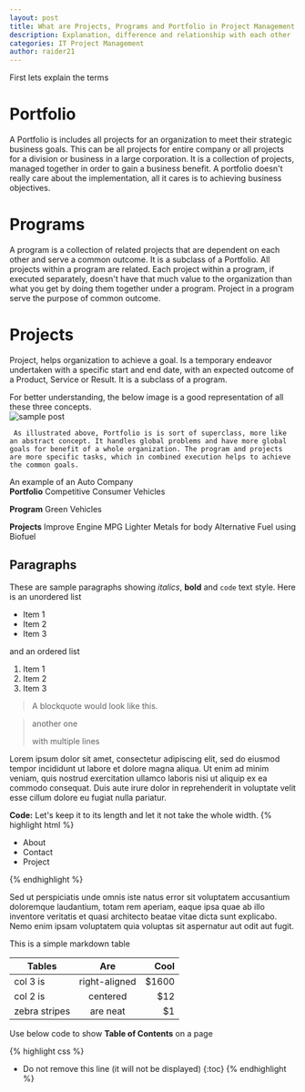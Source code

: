 ```yaml
---
layout: post
title: What are Projects, Programs and Portfolio in Project Management
description: Explanation, difference and relationship with each other 
categories: IT Project Management
author: raider21
---  
```


First lets explain the terms  
# Portfolio  
A Portfolio is includes all projects for an organization to meet their strategic business goals. This can be all projects for entire company or all projects for a division or business in a large corporation. It is a collection of projects, managed together in order to gain a business benefit. A portfolio doesn't really care about the implementation, all it cares is to achieving business objectives.   
# Programs  
A program is a collection of related projects that are dependent on each other and serve a common outcome. It is a subclass of a Portfolio. All projects within a program are related. Each project within a program, if executed separately, doesn't have that much value to the organization than what you get by doing them together under a program. Project in a program serve the purpose of common outcome.  
# Projects  
Project, helps organization to achieve a goal. Is a temporary endeavor undertaken with a specific start and end date, with an expected outcome of a Product, Service or Result. It is a subclass of a program.  
  
  For better understanding, the below image is a good representation of all these three concepts.  
  ![sample post]({{site.baseurl}}/images/struct.jpg)  
     
     As illustrated above, Portfolio is is sort of superclass, more like an abstract concept. It handles global problems and have more global goals for benefit of a whole organization. The program and projects are more specific tasks, which in combined execution helps to achieve the common goals.  
An example of an Auto Company  
**Portfolio**
Competitive Consumer Vehicles

**Program**
Green Vehicles

**Projects**
Improve Engine MPG
Lighter Metals for body
Alternative Fuel using Biofuel





## Paragraphs

These are sample paragraphs showing *italics*, **bold** and ``code`` text style. Here is an unordered  list 

* Item 1
* Item 2
* Item 3

and an ordered list

1. Item 1
2. Item 2
3. Item 3

>A blockquote would look like this.

> another one 
>
> with multiple lines




Lorem ipsum dolor sit amet, consectetur adipiscing elit, sed do eiusmod tempor incididunt ut labore et dolore magna aliqua. Ut enim ad minim veniam, quis nostrud exercitation ullamco laboris nisi ut aliquip ex ea commodo consequat. Duis aute irure dolor in reprehenderit in voluptate velit esse cillum dolore eu fugiat nulla pariatur.

**Code:** Let's keep it to its length and let it not take the whole width.
{% highlight html %}

<div class="nav">
    <ul>
        <li>About</li>
        <li>Contact</li>
        <li>Project</li>
    </ul>
</div>


{% endhighlight %}

Sed ut perspiciatis unde omnis iste natus error sit voluptatem accusantium doloremque laudantium, totam rem aperiam, eaque ipsa quae ab illo inventore veritatis et quasi architecto beatae vitae dicta sunt explicabo. Nemo enim ipsam voluptatem quia voluptas sit aspernatur aut odit aut fugit.

This is a simple markdown table

| Tables        | Are           | Cool  |
| ------------- |:-------------:| -----:|
| col 3 is      | right-aligned | $1600 |
| col 2 is      | centered      |   $12 |
| zebra stripes | are neat      |    $1 |



Use below code to show **Table of Contents** on a page

{% highlight css %}
* Do not remove this line (it will not be displayed) 
{:toc}
{% endhighlight %}